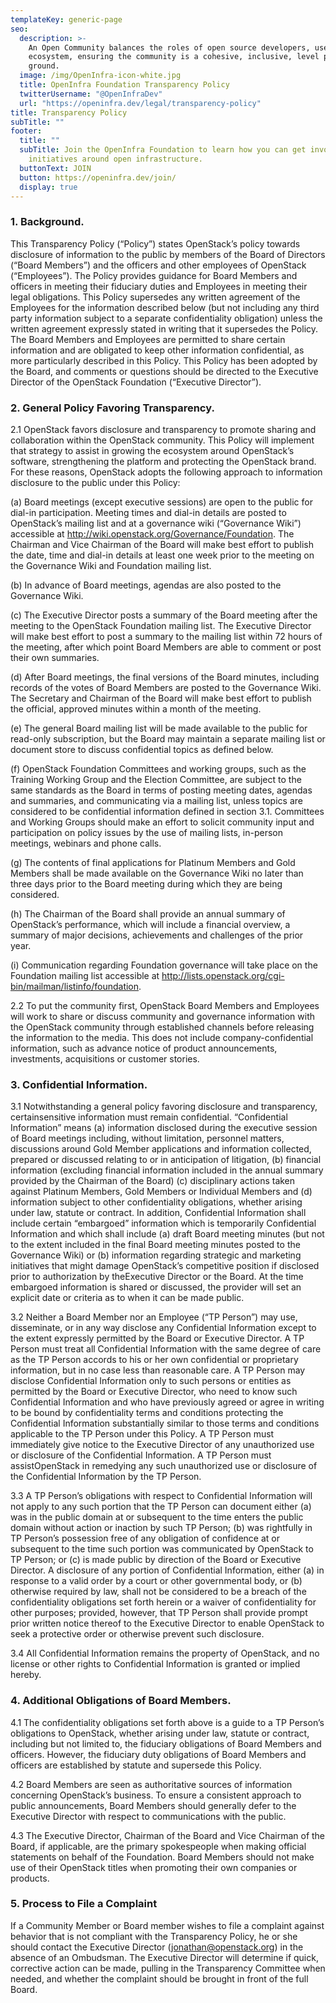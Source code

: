```yaml
---
templateKey: generic-page
seo:
  description: >-
    An Open Community balances the roles of open source developers, users and
    ecosystem, ensuring the community is a cohesive, inclusive, level playing
    ground.
  image: /img/OpenInfra-icon-white.jpg
  title: OpenInfra Foundation Transparency Policy
  twitterUsername: "@OpenInfraDev"
  url: "https://openinfra.dev/legal/transparency-policy"
title: Transparency Policy
subTitle: ""
footer:
  title: ""
  subTitle: Join the OpenInfra Foundation to learn how you can get involved in
    initiatives around open infrastructure.
  buttonText: JOIN
  button: https://openinfra.dev/join/
  display: true
---
```


### 1. Background.

This Transparency Policy (“Policy”) states OpenStack’s policy towards disclosure of information to the public by members of the Board of Directors (“Board Members”) and the officers and other employees of OpenStack (“Employees”). The Policy provides guidance for Board Members and officers in meeting their fiduciary duties and Employees in meeting their legal obligations. This Policy supersedes any written agreement of the Employees for the information described below (but not including any third party information subject to a separate confidentiality obligation) unless the written agreement expressly stated in writing that it supersedes the Policy. The Board Members and Employees are permitted to share certain information and are obligated to keep other information confidential, as more particularly described in this Policy. This Policy has been adopted by the Board, and comments or questions should be directed to the Executive Director of the OpenStack Foundation (“Executive Director”).

### 2. General Policy Favoring Transparency.

2.1 OpenStack favors disclosure and transparency to promote sharing and collaboration within the OpenStack community. This Policy will implement that strategy to assist in growing the ecosystem around OpenStack’s software, strengthening the platform and protecting the OpenStack brand. For these reasons, OpenStack adopts the following approach to information disclosure to the public under this Policy:

(a) Board meetings (except executive sessions) are open to the public for dial-in participation. Meeting times and dial-in details are posted to OpenStack’s mailing list and at a governance wiki (“Governance Wiki”) accessible at http://wiki.openstack.org/Governance/Foundation. The Chairman and Vice Chairman of the Board will make best effort to publish the date, time and dial-in details at least one week prior to the meeting on the Governance Wiki and Foundation mailing list.

(b) In advance of Board meetings, agendas are also posted to the Governance Wiki.

(c) The Executive Director posts a summary of the Board meeting after the meeting to the OpenStack Foundation mailing list. The Executive Director will make best effort to post a summary to the mailing list within 72 hours of the meeting, after which point Board Members are able to comment or post their own summaries.

(d) After Board meetings, the final versions of the Board minutes, including records of the votes of Board Members are posted to the Governance Wiki. The Secretary and Chairman of the Board will make best effort to publish the official, approved minutes within a month of the meeting.

(e) The general Board mailing list will be made available to the public for read-only subscription, but the Board may maintain a separate mailing list or document store to discuss confidential topics as defined below.

(f) OpenStack Foundation Committees and working groups, such as the Training Working Group and the Election Committee, are subject to the same standards as the Board in terms of posting meeting dates, agendas and summaries, and communicating via a mailing list, unless topics are considered to be confidential information defined in section 3.1. Committees and Working Groups should make an effort to solicit community input and participation on policy issues by the use of mailing lists, in-person meetings, webinars and phone calls.

(g) The contents of final applications for Platinum Members and Gold Members shall be made available on the Governance Wiki no later than three days prior to the Board meeting during which they are being considered.

(h) The Chairman of the Board shall provide an annual summary of OpenStack’s performance, which will include a financial overview, a summary of major decisions, achievements and challenges of the prior year.

(i) Communication regarding Foundation governance will take place on the Foundation mailing list accessible at http://lists.openstack.org/cgi-bin/mailman/listinfo/foundation.

2.2 To put the community first, OpenStack Board Members and Employees will work to share or discuss community and governance information with the OpenStack community through established channels before releasing the information to the media. This does not include company-confidential information, such as advance notice of product announcements, investments, acquisitions or customer stories.

### 3. Confidential Information.

3.1 Notwithstanding a general policy favoring disclosure and transparency, certainsensitive information must remain confidential. “Confidential Information” means (a) information disclosed during the executive session of Board meetings including, without limitation, personnel matters, discussions around Gold Member applications and information collected, prepared or discussed relating to or in anticipation of litigation, (b) financial information (excluding financial information included in the annual summary provided by the Chairman of the Board) (c) disciplinary actions taken against Platinum Members, Gold Members or Individual Members and (d) information subject to other confidentiality obligations, whether arising under law, statute or contract. In addition, Confidential Information shall include certain “embargoed” information which is temporarily Confidential Information and which shall include (a) draft Board meeting minutes (but not to the extent included in the final Board meeting minutes posted to the Governance Wiki) or (b) information regarding strategic and marketing initiatives that might damage OpenStack’s competitive position if disclosed prior to authorization by theExecutive Director or the Board. At the time embargoed information is shared or discussed, the provider will set an explicit date or criteria as to when it can be made public.

3.2 Neither a Board Member nor an Employee (“TP Person”) may use, disseminate, or in any way disclose any Confidential Information except to the extent expressly permitted by the Board or Executive Director. A TP Person must treat all Confidential Information with the same degree of care as the TP Person accords to his or her own confidential or proprietary information, but in no case less than reasonable care. A TP Person may disclose Confidential Information only to such persons or entities as permitted by the Board or Executive Director, who need to know such Confidential Information and who have previously agreed or agree in writing to be bound by confidentiality terms and conditions protecting the Confidential Information substantially similar to those terms and conditions applicable to the TP Person under this Policy. A TP Person must immediately give notice to the Executive Director of any unauthorized use or disclosure of the Confidential Information. A TP Person must assistOpenStack in remedying any such unauthorized use or disclosure of the Confidential Information by the TP Person.

3.3 A TP Person’s obligations with respect to Confidential Information will not apply to any such portion that the TP Person can document either (a) was in the public domain at or subsequent to the time enters the public domain without action or inaction by such TP Person; (b) was rightfully in TP Person’s possession free of any obligation of confidence at or subsequent to the time such portion was communicated by OpenStack to TP Person; or (c) is made public by direction of the Board or Executive Director. A disclosure of any portion of Confidential Information, either (a) in response to a valid order by a court or other governmental body, or (b) otherwise required by law, shall not be considered to be a breach of the confidentiality obligations set forth herein or a waiver of confidentiality for other purposes; provided, however, that TP Person shall provide prompt prior written notice thereof to the Executive Director to enable OpenStack to seek a protective order or otherwise prevent such disclosure.

3.4 All Confidential Information remains the property of OpenStack, and no license or other rights to Confidential Information is granted or implied hereby.

### 4. Additional Obligations of Board Members.

4.1 The confidentiality obligations set forth above is a guide to a TP Person’s obligations to OpenStack, whether arising under law, statute or contract, including but not limited to, the fiduciary obligations of Board Members and officers. However, the fiduciary duty obligations of Board Members and officers are established by statute and supersede this Policy.

4.2 Board Members are seen as authoritative sources of information concerning OpenStack’s business. To ensure a consistent approach to public announcements, Board Members should generally defer to the Executive Director with respect to communications with the public.

4.3 The Executive Director, Chairman of the Board and Vice Chairman of the Board, if applicable, are the primary spokespeople when making official statements on behalf of the Foundation. Board Members should not make use of their OpenStack titles when promoting their own companies or products.

### 5. Process to File a Complaint

If a Community Member or Board member wishes to file a complaint against behavior that is not compliant with the Transparency Policy, he or she should contact the Executive Director ([jonathan@openstack.org](mailto:jonathan@openstack.org)) in the absence of an Ombudsman. The Executive Director will determine if quick, corrective action can be made, pulling in the Transparency Committee when needed, and whether the complaint should be brought in front of the full Board.
